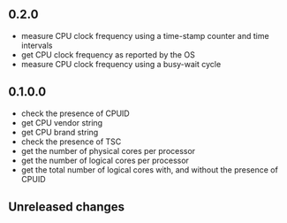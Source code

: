 ## 0.2.0
* measure CPU clock frequency using a time-stamp counter and time intervals
* get CPU clock frequency as reported by the OS
* measure CPU clock frequency using a busy-wait cycle

## 0.1.0.0
* check the presence of CPUID
* get CPU vendor string
* get CPU brand string
* check the presence of TSC
* get the number of physical cores per processor
* get the number of logical cores per processor
* get the total number of logical cores with, and without the presence of CPUID

## Unreleased changes

